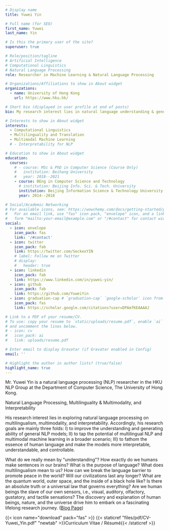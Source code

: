 ```yaml
---
# Display name
title: Yuwei Yin

# Full name (for SEO)
first_name: Yuwei
last_name: Yin

# Is this the primary user of the site?
superuser: true

# Role/position/tagline
# Artificial Intelligence
# Computational Linguistics
# Natural Language Processing
role: Researcher in Machine Learning & Natural Language Processing

# Organizations/Affiliations to show in About widget
organizations:
  - name: University of Hong Kong
    url: https://www.hku.hk/

# Short bio (displayed in user profile at end of posts)
bio: My research interest lies in natural language understanding & generation, multilingual NLP, and interpretable NLP.

# Interests to show in About widget
interests:
  - Computational Linguistics
  - Multilinguality and Translation
  - Multimodal Machine Learning
  # - Interpretability for NLP

# Education to show in About widget
education:
  courses:
    # - course: MSc & PhD in Computer Science (Course Only)
    #   institution: Beihang University
    #   year: 2018--2021
    - course: BEng in Computer Science and Technology
      # institution: Beijing Info. Sci. & Tech. University
      institution: Beijing Information Science & Technology University
      year: 2014--2018

# Social/Academic Networking
# For available icons, see: https://wowchemy.com/docs/getting-started/page-builder/#icons
#   For an email link, use "fas" icon pack, "envelope" icon, and a link in the
#   form "mailto:your-email@example.com" or "/#contact" for contact widget.
social:
  - icon: envelope
    icon_pack: fas
    link: '/#contact'
  - icon: twitter
    icon_pack: fab
    link: https://twitter.com/SeckexYIN
    # label: Follow me on Twitter
    # display:
    #   header: true
  - icon: linkedin
    icon_pack: fab
    link: https://www.linkedin.com/in/yuwei-yin/
  - icon: github
    icon_pack: fab
    link: https://github.com/YuweiYin
  - icon: graduation-cap # `graduation-cap` `google-scholar` icon from `ai` icon pack
    icon_pack: fas
    link: https://scholar.google.com/citations?user=DPAmfKEAAAAJ

# Link to a PDF of your resume/CV.
# To use: copy your resume to `static/uploads/resume.pdf`, enable `ai` icons in `params.yaml`,
# and uncomment the lines below.
# - icon: cv
#   icon_pack: ai
#   link: uploads/resume.pdf

# Enter email to display Gravatar (if Gravatar enabled in Config)
email: ''

# Highlight the author in author lists? (true/false)
highlight_name: true
---
```


<!-- <b>Note</b>: My Gmail seckexyin@gmail.com is temporarily out of use. Please contact me via yuwei_yin@163.com -->

Mr. Yuwei Yin is a natural language processing (NLP) researcher in the HKU NLP Group at the Department of Computer Science, The University of Hong Kong.

Natural Language Processing, Multilinguality & Multimodality, and Interpretability

His research interest lies in exploring natural language processing on multilingualism, multimodality, and interpretability. Accordingly, his research goals are mainly three folds: I) to improve the understanding and generating ability of general NLP models; II) to tap the potential of multilingual NLP and multimodal machine learning in a broader scenario; III) to fathom the essence of human language and make the models more interpretable, understandable, and controllable.

What do we really mean by "understanding"? How exactly do we humans make sentences in our brains? What is the purpose of language? What does multilingualism mean to us? How can we break the language barrier to promote peace in the world? Will our civilizations last any longer? What are the quantum world, outer space, and the inside of a black hole like? Is there an absolute truth or a universal law that governs everything? Are we human beings the slave of our own sensors, i.e., visual, auditory, olfactory, gustatory, and tactile sensations? The discovery and explanation of human beings, nature, and the universe drive him to embark on a fascinating lifelong research journey. ([Blog Page](https://yuweiyin.github.io/))

{{< icon name="download" pack="fas" >}} {{< staticref "files/pdf/CV-Yuwei_Yin.pdf" "newtab" >}}Curriculum Vitae / Résumé{{< /staticref >}}
